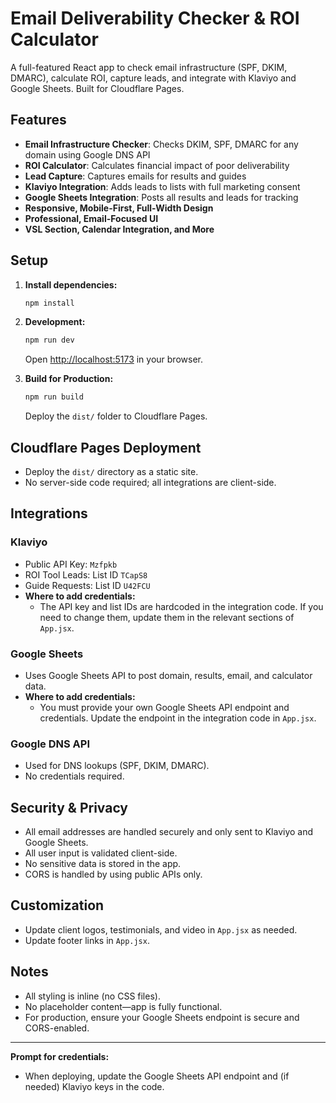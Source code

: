 # Email Deliverability Checker & ROI Calculator

A full-featured React app to check email infrastructure (SPF, DKIM, DMARC), calculate ROI, capture leads, and integrate with Klaviyo and Google Sheets. Built for Cloudflare Pages.

## Features
- **Email Infrastructure Checker**: Checks DKIM, SPF, DMARC for any domain using Google DNS API
- **ROI Calculator**: Calculates financial impact of poor deliverability
- **Lead Capture**: Captures emails for results and guides
- **Klaviyo Integration**: Adds leads to lists with full marketing consent
- **Google Sheets Integration**: Posts all results and leads for tracking
- **Responsive, Mobile-First, Full-Width Design**
- **Professional, Email-Focused UI**
- **VSL Section, Calendar Integration, and More**

## Setup

1. **Install dependencies:**
   ```bash
   npm install
   ```

2. **Development:**
   ```bash
   npm run dev
   ```
   Open [http://localhost:5173](http://localhost:5173) in your browser.

3. **Build for Production:**
   ```bash
   npm run build
   ```
   Deploy the `dist/` folder to Cloudflare Pages.

## Cloudflare Pages Deployment
- Deploy the `dist/` directory as a static site.
- No server-side code required; all integrations are client-side.

## Integrations

### Klaviyo
- Public API Key: `Mzfpkb`
- ROI Tool Leads: List ID `TCapS8`
- Guide Requests: List ID `U42FCU`
- **Where to add credentials:**
  - The API key and list IDs are hardcoded in the integration code. If you need to change them, update them in the relevant sections of `App.jsx`.

### Google Sheets
- Uses Google Sheets API to post domain, results, email, and calculator data.
- **Where to add credentials:**
  - You must provide your own Google Sheets API endpoint and credentials. Update the endpoint in the integration code in `App.jsx`.

### Google DNS API
- Used for DNS lookups (SPF, DKIM, DMARC).
- No credentials required.

## Security & Privacy
- All email addresses are handled securely and only sent to Klaviyo and Google Sheets.
- All user input is validated client-side.
- No sensitive data is stored in the app.
- CORS is handled by using public APIs only.

## Customization
- Update client logos, testimonials, and video in `App.jsx` as needed.
- Update footer links in `App.jsx`.

## Notes
- All styling is inline (no CSS files).
- No placeholder content—app is fully functional.
- For production, ensure your Google Sheets endpoint is secure and CORS-enabled.

---

**Prompt for credentials:**
- When deploying, update the Google Sheets API endpoint and (if needed) Klaviyo keys in the code. 